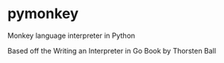 # pymonkey
Monkey language interpreter in Python

Based off the Writing an Interpreter in Go Book by Thorsten Ball
